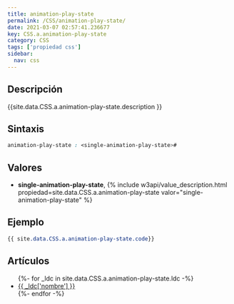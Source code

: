 ```yaml
---
title: animation-play-state
permalink: /CSS/animation-play-state/
date: 2021-03-07 02:57:41.236677
key: CSS.a.animation-play-state
category: CSS
tags: ['propiedad css']
sidebar: 
  nav: css
---
```


## Descripción
{{site.data.CSS.a.animation-play-state.description }}

## Sintaxis
~~~css
animation-play-state : <single-animation-play-state>#
~~~

## Valores
* **single-animation-play-state**,  {% include w3api/value_description.html propiedad=site.data.CSS.a.animation-play-state valor="single-animation-play-state" %}

## Ejemplo
~~~css
{{ site.data.CSS.a.animation-play-state.code}}
~~~

## Artículos
<ul>
{%- for _ldc in site.data.CSS.a.animation-play-state.ldc -%}
   <li>
       <a href="{{_ldc['url'] }}">{{ _ldc['nombre'] }}</a>
   </li>
{%- endfor -%}
</ul>
